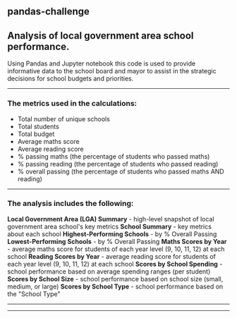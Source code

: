 ## pandas-challenge


## Analysis of local government area school performance.

Using Pandas and Jupyter notebook this code is used to provide informative data to the school board and mayor to assist in the strategic decisions for school budgets and priorities.

-----

### The metrics used in the calculations:
+ Total number of unique schools
+ Total students
+ Total budget
+ Average maths score
+ Average reading score
+ % passing maths (the percentage of students who passed maths)
+ % passing reading (the percentage of students who passed reading)
+ % overall passing (the percentage of students who passed maths AND reading)

-----

### The analysis includes the following: 
**Local Government Area (LGA) Summary** - high-level snapshot of local government area school's key metrics
**School Summary** - key metrics about each school
**Highest-Performing Schools** - by % Overall Passing
**Lowest-Performing Schools** - by % Overall Passing
**Maths Scores by Year** - average maths score for students of each year level (9, 10, 11, 12) at each school
**Reading Scores by Year** - average reading score for students of each year level (9, 10, 11, 12) at each school
**Scores by School Spending** - school performance based on average spending ranges (per student)
**Scores by School Size** - school performance based on school size (small, medium, or large)
**Scores by School Type** - school performance based on the "School Type"

-----


-----
